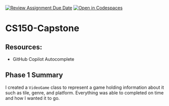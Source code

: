 [![Review Assignment Due Date](https://classroom.github.com/assets/deadline-readme-button-22041afd0340ce965d47ae6ef1cefeee28c7c493a6346c4f15d667ab976d596c.svg)](https://classroom.github.com/a/W7bqK6NI)
[![Open in Codespaces](https://classroom.github.com/assets/launch-codespace-2972f46106e565e64193e422d61a12cf1da4916b45550586e14ef0a7c637dd04.svg)](https://classroom.github.com/open-in-codespaces?assignment_repo_id=19967275)
# CS150-Capstone

## Resources:
- GitHub Copilot Autocomplete

## Phase 1 Summary

I created a `VideoGame` class to represent a game holding information about it such as tile, genre, and platform. Everything was able to completed on time and how I wanted it to go.